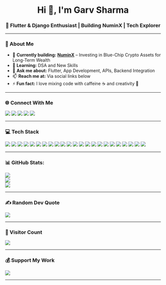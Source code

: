 <h1 align="center">Hi 👋, I'm Garv Sharma</h1>
<h3 align="center">🚀 Flutter & Django Enthusiast | Building NuminX | Tech Explorer</h3>

---

### 💫 About Me
- 🔭 **Currently building:** [**NuminX**](#) – Investing in Blue-Chip Crypto Assets for Long-Term Wealth
- 🌱 **Learning:** DSA and New Skills
- 💬 **Ask me about:** Flutter, App Development, APIs, Backend Integration  
- 📫 **Reach me at:** Via social links below  
- ⚡ **Fun fact:** I love mixing code with caffeine ☕ and creativity 🎨  

---

### 🌐 Connect With Me  
<p align="left">
<a href="https://behance.net/garvsharmxa" target="_blank"><img src="https://img.shields.io/badge/Behance-1769ff?style=for-the-badge&logo=behance&logoColor=white"/></a>
<a href="https://instagram.com/garvsharmxa" target="_blank"><img src="https://img.shields.io/badge/Instagram-E4405F?style=for-the-badge&logo=instagram&logoColor=white"/></a>
<a href="https://linkedin.com/in/garvsharmxa" target="_blank"><img src="https://img.shields.io/badge/LinkedIn-0A66C2?style=for-the-badge&logo=linkedin&logoColor=white"/></a>
<a href="https://twitter.com/garvsharmxa_" target="_blank"><img src="https://img.shields.io/badge/Twitter-1DA1F2?style=for-the-badge&logo=twitter&logoColor=white"/></a>
<a href="https://youtube.com/@@garv8342" target="_blank"><img src="https://img.shields.io/badge/YouTube-FF0000?style=for-the-badge&logo=youtube&logoColor=white"/></a>
</p>

---

### 💻 Tech Stack
<p>
  <img src="https://img.shields.io/badge/C-%2300599C.svg?style=for-the-badge&logo=c&logoColor=white"/>
  <img src="https://img.shields.io/badge/C++-%2300599C.svg?style=for-the-badge&logo=c%2B%2B&logoColor=white"/>
  <img src="https://img.shields.io/badge/Dart-%230175C2.svg?style=for-the-badge&logo=dart&logoColor=white"/>
  <img src="https://img.shields.io/badge/Python-3670A0?style=for-the-badge&logo=python&logoColor=ffdd54"/>
  <img src="https://img.shields.io/badge/Java-%23ED8B00.svg?style=for-the-badge&logo=java&logoColor=white"/>
  <img src="https://img.shields.io/badge/Flutter-%2302569B.svg?style=for-the-badge&logo=Flutter&logoColor=white"/>
  <img src="https://img.shields.io/badge/Django-%23092E20.svg?style=for-the-badge&logo=django&logoColor=white"/>
  <img src="https://img.shields.io/badge/DjangoREST-ff1709?style=for-the-badge&logo=django&logoColor=white&labelColor=gray"/>
  <img src="https://img.shields.io/badge/Firebase-%23039BE5.svg?style=for-the-badge&logo=firebase"/>
  <img src="https://img.shields.io/badge/iOS-%2320232a.svg?style=for-the-badge&logo=apple&logoColor=white"/>
  <img src="https://img.shields.io/badge/Android-%2320232a.svg?style=for-the-badge&logo=android&logoColor=a4c639"/>
  <img src="https://img.shields.io/badge/Unity-%2320232a.svg?style=for-the-badge&logo=unity&logoColor=white"/>
  <img src="https://img.shields.io/badge/Unreal-%2320232a.svg?style=for-the-badge&logo=unreal-engine&logoColor=white"/>
  <img src="https://img.shields.io/badge/SQLite-%2307405e.svg?style=for-the-badge&logo=sqlite&logoColor=white"/>
  <img src="https://img.shields.io/badge/MySQL-%2300f.svg?style=for-the-badge&logo=mysql&logoColor=white"/>
  <img src="https://img.shields.io/badge/HTML5-%23E34F26.svg?style=for-the-badge&logo=html5&logoColor=white"/>
  <img src="https://img.shields.io/badge/Canva-%2300C4CC.svg?style=for-the-badge&logo=canva&logoColor=white"/>
  <img src="https://img.shields.io/badge/Dribbble-EA4C89?style=for-the-badge&logo=dribbble&logoColor=white"/>
  <img src="https://img.shields.io/badge/Figma-%23F24E1E.svg?style=for-the-badge&logo=figma&logoColor=white"/>
  <img src="https://img.shields.io/badge/Blender-%23F5792A.svg?style=for-the-badge&logo=blender&logoColor=white"/>
  <img src="https://img.shields.io/badge/Arduino-00979D?style=for-the-badge&logo=Arduino&logoColor=white"/>
  <img src="https://img.shields.io/badge/Postman-FF6C37?style=for-the-badge&logo=postman&logoColor=white"/>
  <img src="https://img.shields.io/badge/Notion-000000?style=for-the-badge&logo=notion&logoColor=white"/>
</p>

---

### 📊 GitHub Stats:
<p align="left">
  <img src="https://github-readme-stats.vercel.app/api?username=garvsharmxa&theme=dark&hide_border=false&include_all_commits=false&count_private=true"/>
  <br/>
  <img src="https://github-readme-streak-stats.herokuapp.com/?user=garvsharmxa&theme=dark&hide_border=false"/>
  <br/>
  <img src="https://github-readme-stats.vercel.app/api/top-langs/?username=garvsharmxa&theme=dark&hide_border=false&include_all_commits=false&count_private=true&layout=compact"/>
</p>

---

### ✍️ Random Dev Quote
<p align="left">
  <img src="https://quotes-github-readme.vercel.app/api?type=horizontal&theme=radical"/>
</p>

---

### 🚀 Visitor Count
<p align="left">
  <img src="https://komarev.com/ghpvc/?username=garvsharmxa&label=Profile%20views&color=0e75b6&style=flat"/>
</p>

---

### 💰 Support My Work
<p align="left">
  <a href="https://buymeacoffee.com/xgrave" target="_blank"><img src="https://img.shields.io/badge/Buy%20Me%20a%20Coffee-ffdd00?style=for-the-badge&logo=buy-me-a-coffee&logoColor=black" /></a>
</p>

---

<!-- Created with ❤️ by Garv Sharma using GPRM (https://gprm.itsvg.in) -->
